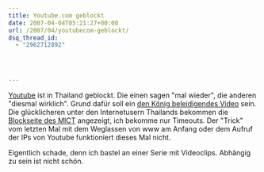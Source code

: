 ```yaml
---
title: Youtube.com geblockt
date: 2007-04-04T05:21:27+00:00
url: /2007/04/youtubecom-geblockt/
dsq_thread_id:
  - "2962712892"




---
```

[Youtube][1] ist in Thailand geblockt. Die einen sagen "mal wieder", die anderen "diesmal wirklich". Grund dafür soll ein [den König beleidigendes Video][2] sein. Die glücklicheren unter den Internetusern Thailands bekommen die [Blockseite des MICT][3] angezeigt, ich bekomme nur Timeouts. Der "Trick" vom letzten Mal mit dem Weglassen von www am Anfang oder dem Aufruf der IPs von Youtube funktioniert dieses Mal nicht.

Eigentlich schade, denn ich bastel an einer Serie mit Videoclips. Abhängig zu sein ist nicht schön.

 [1]: http://youtube.com
 [2]: http://www.ft.com/cms/s/f98243c2-e272-11db-a1c9-000b5df10621.html
 [3]: http://w3.mict.go.th/ci/blocked.html
